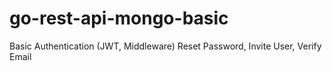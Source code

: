 # go-rest-api-mongo-basic

Basic Authentication (JWT, Middleware)
Reset Password, Invite User, Verify Email
